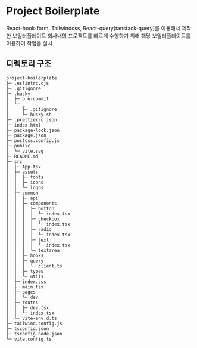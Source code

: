 # Project Boilerplate

React-hook-form, Tailwindcss, React-query(tanstack-query)를 이용해서 제작한 보일러플레이트
회사내의 프로젝트를 빠르게 수행하기 위해 해당 보일러플레이트를 이용하여 작업을 실시

## 디렉토리 구조

```
project-boilerplate
├─ .eslintrc.cjs
├─ .gitignore
├─ .husky
│  ├─ pre-commit
│  └─ _
│     ├─ .gitignore
│     └─ husky.sh
├─ .prettierrc.json
├─ index.html
├─ package-lock.json
├─ package.json
├─ postcss.config.js
├─ public
│  └─ vite.svg
├─ README.md
├─ src
│  ├─ App.tsx
│  ├─ assets
│  │  ├─ fonts
│  │  ├─ icons
│  │  └─ logos
│  ├─ common
│  │  ├─ api
│  │  ├─ components
│  │  │  ├─ button
│  │  │  │  └─ index.tsx
│  │  │  ├─ checkbox
│  │  │  │  └─ index.tsx
│  │  │  ├─ radio
│  │  │  │  └─ index.tsx
│  │  │  ├─ text
│  │  │  │  └─ index.tsx
│  │  │  └─ textarea
│  │  ├─ hooks
│  │  ├─ query
│  │  │  └─ client.ts
│  │  ├─ types
│  │  └─ utils
│  ├─ index.css
│  ├─ main.tsx
│  ├─ pages
│  │  └─ dev
│  ├─ routes
│  │  ├─ dev.tsx
│  │  └─ index.tsx
│  └─ vite-env.d.ts
├─ tailwind.config.js
├─ tsconfig.json
├─ tsconfig.node.json
└─ vite.config.ts
```
